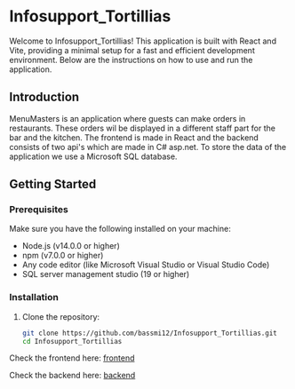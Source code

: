 # Infosupport_Tortillias

Welcome to Infosupport_Tortillias! This application is built with React and Vite, providing a minimal setup for a fast and efficient development environment. Below are the instructions on how to use and run the application.

## Introduction
MenuMasters is an application where guests can make orders in restaurants. These orders wil be displayed in a different staff part for the bar and the kitchen. The frontend is made in React and the backend consists of two api's which are made in C# asp.net. To store the data of the application we use a Microsoft SQL database.

## Getting Started

### Prerequisites

Make sure you have the following installed on your machine:

- Node.js (v14.0.0 or higher)
- npm (v7.0.0 or higher)
- Any code editor (like Microsoft Visual Studio or Visual Studio Code)
- SQL server management studio (19 or higher)

### Installation

1. Clone the repository:
   ```bash
   git clone https://github.com/bassmi12/Infosupport_Tortillias.git
   cd Infosupport_Tortillias
   ```
Check the frontend here:
   [frontend](https://github.com/RowanBattles/S3_dbo4_group2/blob/main/Client/README.md)

Check the backend here:
   [backend](https://github.com/RowanBattles/S3_dbo4_group2/blob/main/Server/README.md)
